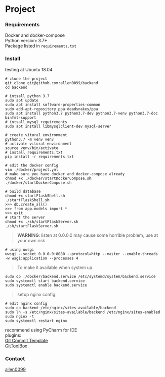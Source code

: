 # Project

### Requirements

Docker and docker-compose  
Python version: 3.7+  
Package listed in `requirements.txt`
    
### Install

testing at Ubuntu 18.04  
```shell script
# clone the project
git clone git@github.com:allen0099/backend
cd backend

# intsall python 3.7
sudo apt update
sudo apt install software-properties-common
sudo add-apt-repository ppa:deadsnakes/ppa
sudo apt install python3.7 python3.7-dev python3.7-venv python3.7-doc binfmt-support
# intsall mysql requirements
sudo apt install libmysqlclient-dev mysql-server

# create vitural environment
python3.7 -m venv venv
# activate vitural environment
source venv/bin/activate
# install requirements.txt
pip install -r requirements.txt

# edit the docker config
vim ./docker/project.yml
# make sure you have docker and docker-compose already
chmod +x ./docker/startDockerCompose.sh
./docker/startDockerCompose.sh

# build database
chmod +x startFlaskShell.sh
./startFlaskShell.sh
>>> db.create_all()
>>> from app.models import *
>>> exit
# start the server
chmod +x ./sh/startFlaskServer.sh
./sh/startFlaskServer.sh
```
> **WARNING**: listen at 0.0.0.0 may cause some horrible problem, use at your own risk
```shell script
# using uwsgi
uwsgi --socket 0.0.0.0:8080 --protocol=http --master --enable-threads -w wsgi:application --processes 4
```
> To make it available when system up
```shell script
sudo cp ./docker/backend.service /etc/systemd/system/backend.service
sudo systemctl start backend.service
sudo systemctl enable backend.service
```
> setup nginx config
```
# edit nginx config
sudo cp backend /etc/nginx/sites-available/backend
sudo ln -s /etc/nginx/sites-available/backend /etc/nginx/sites-enabled
sudo nginx -t
sudo systemctl restart nginx
```

recommend using PyCharm for IDE  
plugins:  
[Git Commit Template](https://plugins.jetbrains.com/plugin/9861-git-commit-template/)  
[GitToolBox](https://plugins.jetbrains.com/plugin/index?xmlId=zielu.gittoolbox)

### Contact

[allen0099](https://t.me/allen0099)
